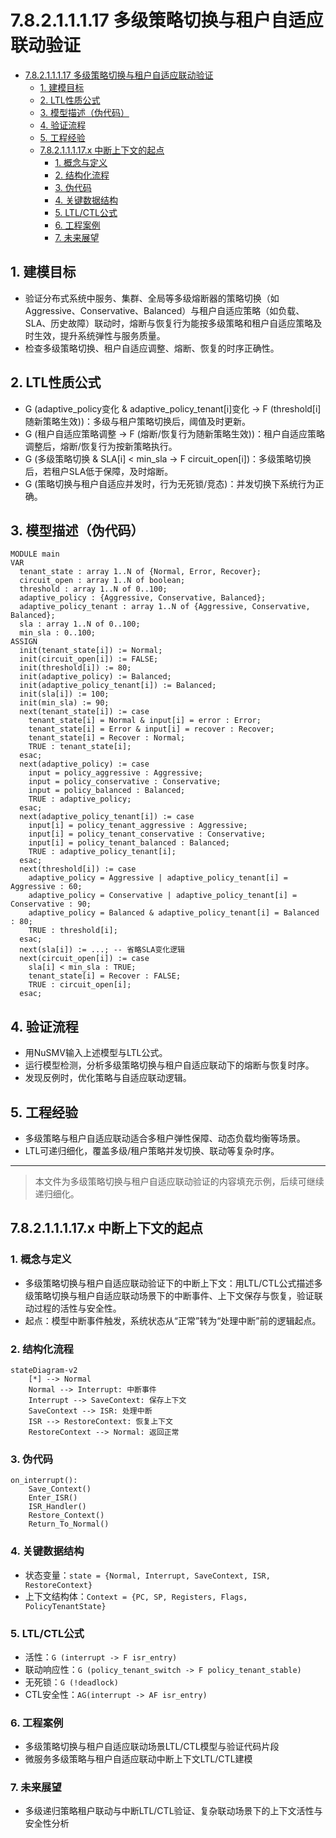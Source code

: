 # 7.8.2.1.1.1.17 多级策略切换与租户自适应联动验证


<!-- TOC START -->

- [7.8.2.1.1.1.17 多级策略切换与租户自适应联动验证](#78211117-多级策略切换与租户自适应联动验证)
  - [1. 建模目标](#1-建模目标)
  - [2. LTL性质公式](#2-ltl性质公式)
  - [3. 模型描述（伪代码）](#3-模型描述伪代码)
  - [4. 验证流程](#4-验证流程)
  - [5. 工程经验](#5-工程经验)
  - [7.8.2.1.1.1.17.x 中断上下文的起点](#78211117x-中断上下文的起点)
    - [1. 概念与定义](#1-概念与定义)
    - [2. 结构化流程](#2-结构化流程)
    - [3. 伪代码](#3-伪代码)
    - [4. 关键数据结构](#4-关键数据结构)
    - [5. LTL/CTL公式](#5-ltlctl公式)
    - [6. 工程案例](#6-工程案例)
    - [7. 未来展望](#7-未来展望)

<!-- TOC END -->

## 1. 建模目标

- 验证分布式系统中服务、集群、全局等多级熔断器的策略切换（如Aggressive、Conservative、Balanced）与租户自适应策略（如负载、SLA、历史故障）联动时，熔断与恢复行为能按多级策略和租户自适应策略及时生效，提升系统弹性与服务质量。
- 检查多级策略切换、租户自适应调整、熔断、恢复的时序正确性。

## 2. LTL性质公式

- G (adaptive_policy变化 & adaptive_policy_tenant[i]变化 -> F (threshold[i]随新策略生效))：多级与租户策略切换后，阈值及时更新。
- G (租户自适应策略调整 -> F (熔断/恢复行为随新策略生效))：租户自适应策略调整后，熔断/恢复行为按新策略执行。
- G (多级策略切换 & SLA[i] < min_sla -> F circuit_open[i])：多级策略切换后，若租户SLA低于保障，及时熔断。
- G (策略切换与租户自适应并发时，行为无死锁/竞态)：并发切换下系统行为正确。

## 3. 模型描述（伪代码）

```smv
MODULE main
VAR
  tenant_state : array 1..N of {Normal, Error, Recover};
  circuit_open : array 1..N of boolean;
  threshold : array 1..N of 0..100;
  adaptive_policy : {Aggressive, Conservative, Balanced};
  adaptive_policy_tenant : array 1..N of {Aggressive, Conservative, Balanced};
  sla : array 1..N of 0..100;
  min_sla : 0..100;
ASSIGN
  init(tenant_state[i]) := Normal;
  init(circuit_open[i]) := FALSE;
  init(threshold[i]) := 80;
  init(adaptive_policy) := Balanced;
  init(adaptive_policy_tenant[i]) := Balanced;
  init(sla[i]) := 100;
  init(min_sla) := 90;
  next(tenant_state[i]) := case
    tenant_state[i] = Normal & input[i] = error : Error;
    tenant_state[i] = Error & input[i] = recover : Recover;
    tenant_state[i] = Recover : Normal;
    TRUE : tenant_state[i];
  esac;
  next(adaptive_policy) := case
    input = policy_aggressive : Aggressive;
    input = policy_conservative : Conservative;
    input = policy_balanced : Balanced;
    TRUE : adaptive_policy;
  esac;
  next(adaptive_policy_tenant[i]) := case
    input[i] = policy_tenant_aggressive : Aggressive;
    input[i] = policy_tenant_conservative : Conservative;
    input[i] = policy_tenant_balanced : Balanced;
    TRUE : adaptive_policy_tenant[i];
  esac;
  next(threshold[i]) := case
    adaptive_policy = Aggressive | adaptive_policy_tenant[i] = Aggressive : 60;
    adaptive_policy = Conservative | adaptive_policy_tenant[i] = Conservative : 90;
    adaptive_policy = Balanced & adaptive_policy_tenant[i] = Balanced : 80;
    TRUE : threshold[i];
  esac;
  next(sla[i]) := ...; -- 省略SLA变化逻辑
  next(circuit_open[i]) := case
    sla[i] < min_sla : TRUE;
    tenant_state[i] = Recover : FALSE;
    TRUE : circuit_open[i];
  esac;
```

## 4. 验证流程

- 用NuSMV输入上述模型与LTL公式。
- 运行模型检测，分析多级策略切换与租户自适应联动下的熔断与恢复时序。
- 发现反例时，优化策略与自适应联动逻辑。

## 5. 工程经验

- 多级策略与租户自适应联动适合多租户弹性保障、动态负载均衡等场景。
- LTL可递归细化，覆盖多级/租户策略并发切换、联动等复杂时序。

---
> 本文件为多级策略切换与租户自适应联动验证的内容填充示例，后续可继续递归细化。

## 7.8.2.1.1.1.17.x 中断上下文的起点

### 1. 概念与定义

- 多级策略切换与租户自适应联动验证下的中断上下文：用LTL/CTL公式描述多级策略切换与租户自适应联动场景下的中断事件、上下文保存与恢复，验证联动过程的活性与安全性。
- 起点：模型中断事件触发，系统状态从“正常”转为“处理中断”前的逻辑起点。

### 2. 结构化流程

```mermaid
stateDiagram-v2
    [*] --> Normal
    Normal --> Interrupt: 中断事件
    Interrupt --> SaveContext: 保存上下文
    SaveContext --> ISR: 处理中断
    ISR --> RestoreContext: 恢复上下文
    RestoreContext --> Normal: 返回正常
```

### 3. 伪代码

```pseudo
on_interrupt():
    Save_Context()
    Enter_ISR()
    ISR_Handler()
    Restore_Context()
    Return_To_Normal()
```

### 4. 关键数据结构

- 状态变量：`state = {Normal, Interrupt, SaveContext, ISR, RestoreContext}`
- 上下文结构体：`Context = {PC, SP, Registers, Flags, PolicyTenantState}`

### 5. LTL/CTL公式

- 活性：`G (interrupt -> F isr_entry)`
- 联动响应性：`G (policy_tenant_switch -> F policy_tenant_stable)`
- 无死锁：`G (!deadlock)`
- CTL安全性：`AG(interrupt -> AF isr_entry)`

### 6. 工程案例

- 多级策略切换与租户自适应联动场景LTL/CTL模型与验证代码片段
- 微服务多级策略与租户自适应联动中断上下文LTL/CTL建模

### 7. 未来展望

- 多级递归策略租户联动与中断LTL/CTL验证、复杂联动场景下的上下文活性与安全性分析
